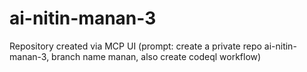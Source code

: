 # ai-nitin-manan-3
Repository created via MCP UI (prompt: create a private repo ai-nitin-manan-3, branch name manan, also create codeql workflow)
